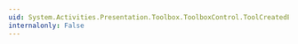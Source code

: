 ```yaml
---
uid: System.Activities.Presentation.Toolbox.ToolboxControl.ToolCreatedEvent
internalonly: False
---
```

